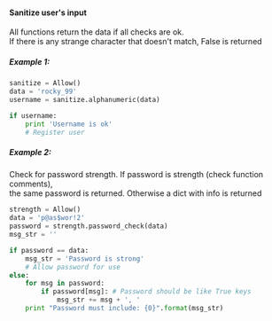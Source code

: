 <h4>Sanitize user's input</h4>
All functions return the data if all checks are ok.<br>
If there is any strange character that doesn't match, False is returned

<h5>Example 1:</h5>

```python
sanitize = Allow()
data = 'rocky_99'
username = sanitize.alphanumeric(data)

if username:
    print 'Username is ok'
    # Register user 

```


<h5>Example 2:</h5>
Check for password strength. If password is strength (check function comments),<br>
the same password is returned. Otherwise a dict with info is returned


```python
strength = Allow()
data = 'p@as$wor!2'
password = strength.password_check(data)
msg_str = ''

if password == data:
    msg_str = 'Password is strong'
    # Allow password for use
else:
    for msg in password:
        if password[msg]: # Password should be like True keys
            msg_str += msg + ', '
    print "Password must include: {0}".format(msg_str)

```